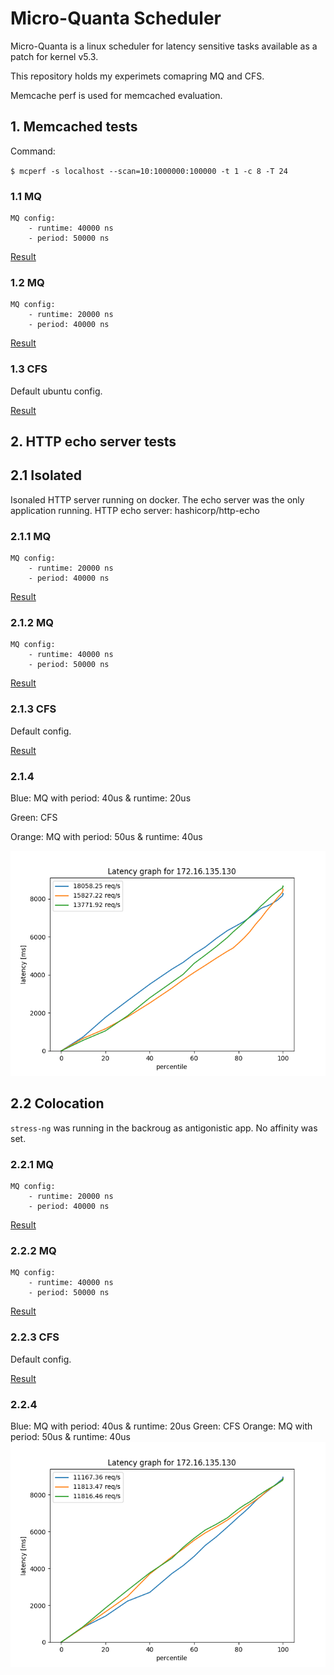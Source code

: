 # Micro-Quanta Scheduler

Micro-Quanta is a linux scheduler for latency sensitive tasks available as a patch for kernel v5.3.

This repository holds my experimets comapring MQ and CFS.

Memcache perf is used for memcached evaluation.

## 1. Memcached tests

Command:

`$ mcperf -s localhost --scan=10:1000000:100000 -t 1 -c 8 -T 24`


### 1.1 MQ

    MQ config:
        - runtime: 40000 ns
        - period: 50000 ns



[Result](./test1.txt)


### 1.2 MQ
    MQ config:
        - runtime: 20000 ns
        - period: 40000 ns


[Result](./test2.txt)

### 1.3 CFS 

Default ubuntu config.

[Result](./test3.txt)

## 2. HTTP echo server tests

## 2.1 Isolated

Isonaled HTTP server running on docker. The echo server was the only application running.
HTTP echo server: hashicorp/http-echo 

### 2.1.1 MQ

    MQ config:
        - runtime: 20000 ns
        - period: 40000 ns

[Result](./http-echo/normal-p4r2)


### 2.1.2 MQ

    MQ config:
        - runtime: 40000 ns
        - period: 50000 ns

[Result](./http-echo/normal-p5r2)

### 2.1.3 CFS

Default config.

[Result](./http-echo/normal-cfs)

### 2.1.4 
Blue: MQ with period: 40us & runtime: 20us

Green: CFS

Orange: MQ with period: 50us & runtime: 40us

![Result](./http-echo/normal.png)

## 2.2 Colocation

`stress-ng` was running in the backroug as antigonistic app. 
No affinity was set.


### 2.2.1 MQ

    MQ config:
        - runtime: 20000 ns
        - period: 40000 ns

[Result](./http-echo/stress-p4r2)


### 2.2.2 MQ

    MQ config:
        - runtime: 40000 ns
        - period: 50000 ns

[Result](./http-echo/stress-p5r2)


### 2.2.3 CFS

Default config.

[Result](./http-echo/normal-cfs)


### 2.2.4 
Blue: MQ with period: 40us & runtime: 20us
Green: CFS
Orange: MQ with period: 50us & runtime: 40us
![Result](./http-echo/stress.png)